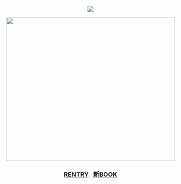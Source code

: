 
<div align = "center">

![](https://komarev.com/ghpvc/?username=zyvism&color=d1daed&style=flat-square&label=victims)

<img src="https://files.catbox.moe/k7lqth.png" width="450" height="382"><br>
<h3> <a href="https://rentry.co/maIevolentvoid">RENTRY</a>⠀<a href="https://goge.atabook.org">新BOOK</a>
